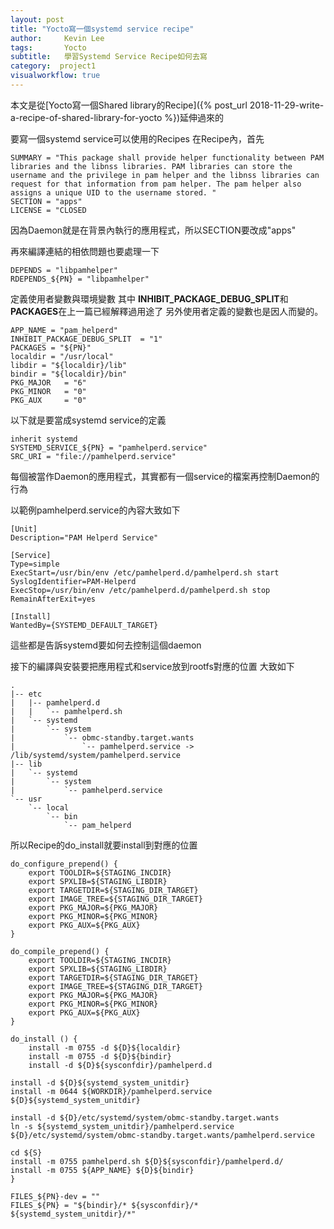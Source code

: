 ```yaml
---
layout: post
title: "Yocto寫一個systemd service recipe"
author:     Kevin Lee
tags: 		Yocto
subtitle:   學習Systemd Service Recipe如何去寫
category:  project1
visualworkflow: true
---
```

本文是從[Yocto寫一個Shared library的Recipe]({% post_url 2018-11-29-write-a-recipe-of-shared-library-for-yocto %})延伸過來的

要寫一個systemd service可以使用的Recipes
在Recipe內，首先

```
SUMMARY = "This package shall provide helper functionality between PAM libraries and the libnss libraries. PAM libraries can store the username and the privilege in pam helper and the libnss libraries can request for that information from pam helper. The pam helper also assigns a unique UID to the username stored. "
SECTION = "apps"
LICENSE = "CLOSED
```

因為Daemon就是在背景內執行的應用程式，所以SECTION要改成"apps"

再來編譯連結的相依問題也要處理一下

```
DEPENDS = "libpamhelper"
RDEPENDS_${PN} = "libpamhelper"
```

定義使用者變數與環境變數
其中
**INHIBIT_PACKAGE_DEBUG_SPLIT**和**PACKAGES**在上一篇已經解釋過用途了
另外使用者定義的變數也是因人而變的。

```
APP_NAME = "pam_helperd"
INHIBIT_PACKAGE_DEBUG_SPLIT  = "1"
PACKAGES = "${PN}"
localdir = "/usr/local"
libdir = "${localdir}/lib"
bindir = "${localdir}/bin"
PKG_MAJOR   = "6"
PKG_MINOR   = "0"
PKG_AUX     = "0"
```

以下就是要當成systemd service的定義

```
inherit systemd
SYSTEMD_SERVICE_${PN} = "pamhelperd.service"
SRC_URI = "file://pamhelperd.service"
```

每個被當作Daemon的應用程式，其實都有一個service的檔案再控制Daemon的行為

以範例pamhelperd.service的內容大致如下

```
[Unit]
Description="PAM Helperd Service"

[Service]
Type=simple
ExecStart=/usr/bin/env /etc/pamhelperd.d/pamhelperd.sh start
SyslogIdentifier=PAM-Helperd
ExecStop=/usr/bin/env /etc/pamhelperd.d/pamhelperd.sh stop
RemainAfterExit=yes

[Install]
WantedBy={SYSTEMD_DEFAULT_TARGET}
```

這些都是告訴systemd要如何去控制這個daemon

接下的編譯與安裝要把應用程式和service放到rootfs對應的位置
大致如下

```
.
|-- etc
|   |-- pamhelperd.d
|   |   `-- pamhelperd.sh
|   `-- systemd
|       `-- system
|           `-- obmc-standby.target.wants
|               `-- pamhelperd.service -> /lib/systemd/system/pamhelperd.service
|-- lib
|   `-- systemd
|       `-- system
|           `-- pamhelperd.service
`-- usr
    `-- local
        `-- bin
            `-- pam_helperd
```

所以Recipe的do_install就要install到對應的位置

```
do_configure_prepend() {
	export TOOLDIR=${STAGING_INCDIR}
	export SPXLIB=${STAGING_LIBDIR}
	export TARGETDIR=${STAGING_DIR_TARGET}
	export IMAGE_TREE=${STAGING_DIR_TARGET}
	export PKG_MAJOR=${PKG_MAJOR}
	export PKG_MINOR=${PKG_MINOR}
	export PKG_AUX=${PKG_AUX}
}

do_compile_prepend() {
	export TOOLDIR=${STAGING_INCDIR}
	export SPXLIB=${STAGING_LIBDIR}
	export TARGETDIR=${STAGING_DIR_TARGET}
	export IMAGE_TREE=${STAGING_DIR_TARGET}
	export PKG_MAJOR=${PKG_MAJOR}
	export PKG_MINOR=${PKG_MINOR}
	export PKG_AUX=${PKG_AUX}
}

do_install () {
	install -m 0755 -d ${D}${localdir}
	install -m 0755 -d ${D}${bindir}
	install -d ${D}${sysconfdir}/pamhelperd.d
	
install -d ${D}${systemd_system_unitdir}
install -m 0644 ${WORKDIR}/pamhelperd.service ${D}${systemd_system_unitdir}

install -d ${D}/etc/systemd/system/obmc-standby.target.wants
ln -s ${systemd_system_unitdir}/pamhelperd.service ${D}/etc/systemd/system/obmc-standby.target.wants/pamhelperd.service 

cd ${S}
install -m 0755 pamhelperd.sh ${D}${sysconfdir}/pamhelperd.d/
install -m 0755 ${APP_NAME} ${D}${bindir}
}

FILES_${PN}-dev = ""
FILES_${PN} = "${bindir}/* ${sysconfdir}/* ${systemd_system_unitdir}/*"
```

